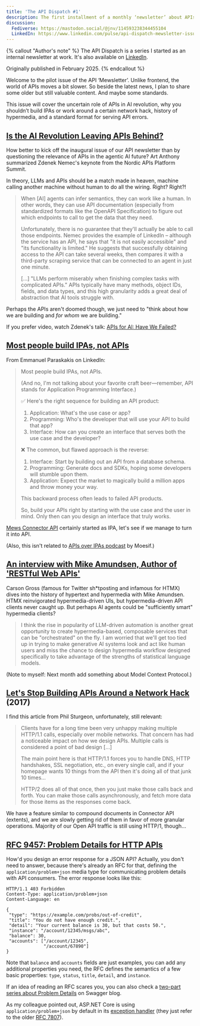 ```yaml
---
title: 'The API Dispatch #1'
description: The first installment of a monthly ‘newsletter’ about APIs.
discussion:
  Fediverse: https://mastodon.social/@jnv/114593238344455104
  LinkedIn: https://www.linkedin.com/pulse/api-dispatch-mewsletter-issue-1-mewsrnd-pavnc/
---
```


{% callout "Author's note" %}
The API Dispatch is a series I started as an internal newsletter at work. It's also available on [LinkedIn](https://www.linkedin.com/newsletters/r-d-api-mewsletter-7305909196418396160/).

Originally published in February 2025.
{% endcallout %}

Welcome to the pilot issue of the API ‘Mewsletter’. Unlike frontend, the world of APIs moves a bit slower. So beside the latest news, I plan to share some older but still valuable content. And maybe some standards.

This issue will cover the uncertain role of APIs in AI revolution, why you shouldn’t build IPAs or work around a certain network hack, history of hypermedia, and a standard format for serving API errors.

## [Is the AI Revolution Leaving APIs Behind?](https://nordicapis.com/is-the-ai-revolution-leaving-apis-behind/)

How better to kick off the inaugural issue of our API newsletter than by questioning the relevance of APIs in the agentic AI future? Art Anthony summarized Zdenek Nemec's keynote from the Nordic APIs Platform Summit.

In theory, LLMs and APIs should be a match made in heaven, machine calling another machine without human to do all the wiring. Right? Right?!

> When \[AI] agents can infer semantics, they can work like a human. In other words, they can use API documentation (especially from standardized formats like the OpenAPI Specification) to figure out which endpoints to call to get the data that they need.
>
> Unfortunately, there is no guarantee that they'll actually be able to call those endpoints. Nemec provides the example of LinkedIn – although the service has an API, he says that "it is not easily accessible" and "its functionality is limited." He suggests that successfully obtaining access to the API can take several weeks, then compares it with a third-party scraping service that can be connected to an agent in just one minute.
>
> \[…] "LLMs perform miserably when finishing complex tasks with complicated APIs." APIs typically have many methods, object IDs, fields, and data types, and this high granularity adds a great deal of abstraction that AI tools struggle with.

Perhaps the APIs aren't doomed though, we just need to "think about how we are building and _for whom_ we are building."

If you prefer video, watch Zdenek's talk: [APIs for AI: Have We Failed?](https://www.youtube.com/watch?v=lsdizCmFs7U)

## [Most people build IPAs, not APIs](https://www.linkedin.com/posts/emmanuelparaskakis_most-people-build-ipas-not-apis-and-no-activity-7294791684335226880-o7lv/)

From Emmanuel Paraskakis on LinkedIn:

> Most people build IPAs, not APIs.
>
> (And no, I'm not talking about your favorite craft beer—remember, API stands for Application Programming Interface.)
>
> ✅ Here's the right sequence for building an API product:
>
> 1. Application: What's the use case or app?
> 2. Programming: Who's the developer that will use your API to build that app?
> 3. Interface: How can you create an interface that serves both the use case and the developer?
>
> ❌ The common, but flawed approach is the reverse:
>
> 1. Interface: Start by building out an API from a database schema.
> 2. Programming: Generate docs and SDKs, hoping some developers will stumble upon them.
> 3. Application: Expect the market to magically build a million apps and throw money your way.
>
> This backward process often leads to failed API products.
>
> So, build your APIs right by starting with the use case and the user in mind. Only then can you design an interface that truly works.

[Mews Connector API](https://mews-systems.gitbook.io/connector-api) certainly started as IPA, let's see if we manage to turn it into API.

(Also, this isn't related to [APIs over IPAs podcast](https://www.moesif.com/blog/podcasts/) by Moesif.)

## [An interview with Mike Amundsen, Author of 'RESTful Web APIs'](https://htmx.org/essays/interviews/mike-amundsen/)

Carson Gross (famous for Twitter sh\*tposting and infamous for HTMX) dives into the history of hypertext and hypermedia with Mike Amundsen. HTMX reinvigorated hypermedia-driven UIs, but hypermedia-driven API clients never caught up. But perhaps AI agents could be "sufficiently smart" hypermedia clients?

> I think the rise in popularity of LLM-driven automation is another great opportunity to create hypermedia-based, composable services that can be "orchestrated" on the fly. I am worried that we'll get too tied up in trying to make generative AI systems look and act like human users and miss the chance to design hypermedia workflow designed specifically to take advantage of the strengths of statistical language models.

(Note to myself: Next month add something about Model Context Protocol.)

## [Let's Stop Building APIs Around a Network Hack](https://apisyouwonthate.com/blog/lets-stop-building-apis-around-a-network-hack/) (2017)

I find this article from Phil Sturgeon, unfortunately, still relevant:

> Clients have for a long time been very unhappy making multiple HTTP/1.1 calls, especially over mobile networks. That concern has had a noticeable impact on how we design APIs. Multiple calls is considered a point of bad design \[…]
>
> The main point here is that HTTP/1.1 forces you to handle DNS, HTTP handshakes, SSL negotiation, etc., on every single call, and if your homepage wants 10 things from the API then it's doing all of that junk 10 times…
>
> HTTP/2 does all of that once, then you just make those calls back and forth. You can make those calls asynchronously, and fetch more data for those items as the responses come back.

We have a feature similar to compound documents in Connector API (extents), and we are slowly getting rid of them in favor of more granular operations. Majority of our Open API traffic is still using HTTP/1, though…

## [RFC 9457: Problem Details for HTTP APIs](https://www.rfc-editor.org/rfc/rfc9457 'https://www.rfc-editor.org/rfc/rfc9457')

How'd you design an error response for a JSON API? Actually, you don't need to answer, because there's already an RFC for that, defining the `application/problem+json` media type for communicating problem details with API consumers. The error response looks like this:

```
HTTP/1.1 403 Forbidden
Content-Type: application/problem+json
Content-Language: en

{
 "type": "https://example.com/probs/out-of-credit",
 "title": "You do not have enough credit.",
 "detail": "Your current balance is 30, but that costs 50.",
 "instance": "/account/12345/msgs/abc",
 "balance": 30,
 "accounts": ["/account/12345",
              "/account/67890"]
}
```

Note that `balance` and `accounts` fields are just examples, you can add any additional properties you need, the RFC defines the semantics of a few basic properties: `type`, `status`, `title`, `detail`, and `instance`.

If an idea of reading an RFC scares you, you can also check a [two-part series about Problem Details](https://swagger.io/blog/problem-details-rfc9457-doing-api-errors-well/) on Swagger blog.

As my colleague pointed out, ASP\.NET Core is using `application/problem+json` by default in its [exception handler](https://learn.microsoft.com/en-us/aspnet/core/web-api/handle-errors?view=aspnetcore-8.0#exception-handler) (they just refer to the older [RFC 7807](https://datatracker.ietf.org/doc/html/rfc7807)).
